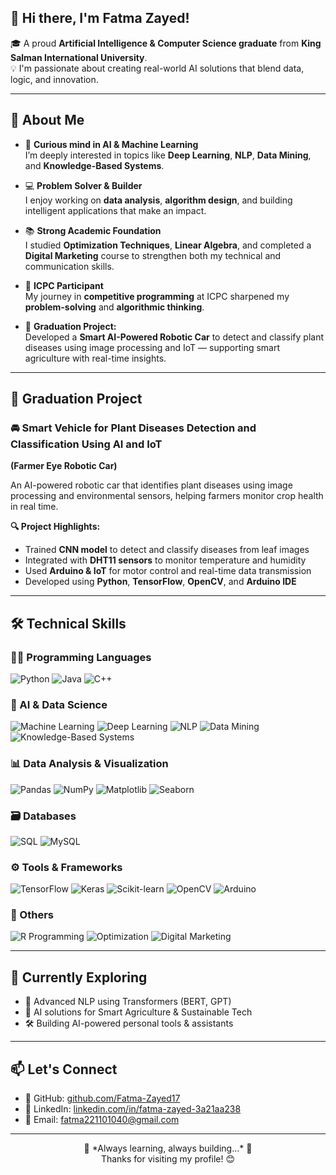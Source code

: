 ## 👋 Hi there, I'm Fatma Zayed!

🎓 A proud **Artificial Intelligence & Computer Science graduate** from **King Salman International University**.  
💡 I'm passionate about creating real-world AI solutions that blend data, logic, and innovation.

---

## 🔹 About Me

- 🚀 **Curious mind in AI & Machine Learning**  
  I’m deeply interested in topics like **Deep Learning**, **NLP**, **Data Mining**, and **Knowledge-Based Systems**.

- 💻 **Problem Solver & Builder**  
  I enjoy working on **data analysis**, **algorithm design**, and building intelligent applications that make an impact.

- 📚 **Strong Academic Foundation**  
  I studied **Optimization Techniques**, **Linear Algebra**, and completed a **Digital Marketing** course to strengthen both my technical and communication skills.

- 🧠 **ICPC Participant**  
  My journey in **competitive programming** at ICPC sharpened my **problem-solving** and **algorithmic thinking**.

- 🌿 **Graduation Project:**  
  Developed a **Smart AI-Powered Robotic Car** to detect and classify plant diseases using image processing and IoT — supporting smart agriculture with real-time insights.

---

## 🌱 Graduation Project

### 🚘 Smart Vehicle for Plant Diseases Detection and Classification Using AI and IoT  
**(Farmer Eye Robotic Car)**

An AI-powered robotic car that identifies plant diseases using image processing and environmental sensors, helping farmers monitor crop health in real time.

**🔍 Project Highlights:**
- Trained **CNN model** to detect and classify diseases from leaf images
- Integrated with **DHT11 sensors** to monitor temperature and humidity
- Used **Arduino & IoT** for motor control and real-time data transmission
- Developed using **Python**, **TensorFlow**, **OpenCV**, and **Arduino IDE**

---

## 🛠️ Technical Skills

### 👨‍💻 Programming Languages  
![Python](https://img.shields.io/badge/Python-3670A0?style=for-the-badge&logo=python&logoColor=white)
![Java](https://img.shields.io/badge/Java-ED8B00?style=for-the-badge&logo=java&logoColor=white)
![C++](https://img.shields.io/badge/C++-00599C?style=for-the-badge&logo=c%2B%2B&logoColor=white)

### 🧠 AI & Data Science  
![Machine Learning](https://img.shields.io/badge/Machine%20Learning-FF6F61?style=for-the-badge)
![Deep Learning](https://img.shields.io/badge/Deep%20Learning-6A1B9A?style=for-the-badge)
![NLP](https://img.shields.io/badge/NLP-009688?style=for-the-badge)
![Data Mining](https://img.shields.io/badge/Data%20Mining-00796B?style=for-the-badge)
![Knowledge-Based Systems](https://img.shields.io/badge/Knowledge%20Systems-3E2723?style=for-the-badge&logoColor=white)

### 📊 Data Analysis & Visualization  
![Pandas](https://img.shields.io/badge/Pandas-150458?style=for-the-badge&logo=pandas&logoColor=white)
![NumPy](https://img.shields.io/badge/NumPy-013243?style=for-the-badge&logo=numpy&logoColor=white)
![Matplotlib](https://img.shields.io/badge/Matplotlib-11557C?style=for-the-badge)
![Seaborn](https://img.shields.io/badge/Seaborn-3776AB?style=for-the-badge)

### 🗃️ Databases  
![SQL](https://img.shields.io/badge/SQL-4479A1?style=for-the-badge)
![MySQL](https://img.shields.io/badge/MySQL-00758F?style=for-the-badge&logo=mysql&logoColor=white)

### ⚙️ Tools & Frameworks  
![TensorFlow](https://img.shields.io/badge/TensorFlow-FF6F00?style=for-the-badge&logo=tensorflow&logoColor=white)
![Keras](https://img.shields.io/badge/Keras-D00000?style=for-the-badge&logo=keras&logoColor=white)
![Scikit-learn](https://img.shields.io/badge/Scikit--learn-F7931E?style=for-the-badge&logo=scikit-learn&logoColor=white)
![OpenCV](https://img.shields.io/badge/OpenCV-5C3EE8?style=for-the-badge&logo=opencv&logoColor=white)
![Arduino](https://img.shields.io/badge/Arduino-00979D?style=for-the-badge&logo=arduino&logoColor=white)

### 🧩 Others  
![R Programming](https://img.shields.io/badge/R-276DC3?style=for-the-badge&logo=r&logoColor=white)
![Optimization](https://img.shields.io/badge/Optimization-4CAF50?style=for-the-badge)
![Digital Marketing](https://img.shields.io/badge/Digital%20Marketing-FF4081?style=for-the-badge)

---

## 🚀 Currently Exploring

- 🤖 Advanced NLP using Transformers (BERT, GPT)
- 🌾 AI solutions for Smart Agriculture & Sustainable Tech
- 🛠️ Building AI-powered personal tools & assistants

---

## 📫 Let's Connect

- 🔗 GitHub: [github.com/Fatma-Zayed17](https://github.com/Fatma-Zayed17)
- 💼 LinkedIn: [linkedin.com/in/fatma-zayed-3a21aa238](https://www.linkedin.com/in/fatma-zayed-3a21aa238)
- 📧 Email: fatma221101040@gmail.com

---

<p align="center">
  💬 *Always learning, always building...* 🚀  
  <br>
  Thanks for visiting my profile! 😊
</p>
